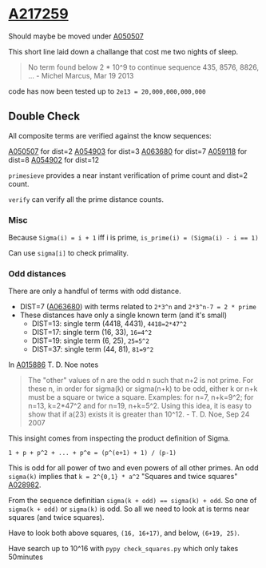 # [A217259](https://oeis.org/A217259)

Should maybe be moved under [A050507](https://oeis.org/A050507)

This short line laid down a challange that cost me two nights of sleep.

> No term found below 2 \* 10^9 to continue sequence 435, 8576, 8826, ... - Michel Marcus, Mar 19 2013

code has now been tested up to `2e13 = 20,000,000,000,000`

## Double Check

All composite terms are verified against the know sequences:

[A050507](https://oeis.org/A050507) for dist=2
[A054903](https://oeis.org/A054903) for dist=3
[A063680](https://oeis.org/A063680) for dist=7
[A059118](https://oeis.org/A059118) for dist=8
[A054902](https://oeis.org/A054902) for dist=12

`primesieve` provides a near instant verification of prime count and dist=2 count.

`verify` can verify all the prime distance counts.


### Misc

Because `Sigma(i) = i + 1` iff i is prime, `is_prime(i) = (Sigma(i) - i == 1)`

Can use `sigma[i]` to check primality.

### Odd distances

There are only a handful of terms with odd distance.

* DIST=7 ([A063680](https://oeis.org/A063680)) with terms related to `2*3^n` and `2*3^n-7 = 2 * prime`
* These distances have only a single known term (and it's small)
  * DIST=13: single term (4418, 4431),  `4418=2*47^2`
  * DIST=17: single term (16, 33), `16=4^2`
  * DIST=19: single term (6, 25), `25=5^2`
  * DIST=37: single term (44, 81), `81=9^2`

In [A015886](https://oeis.org/A015886) T. D. Noe notes

> The "other" values of n are the odd n such that n+2 is not prime. For these n, in order for sigma(k) or sigma(n+k) to be odd, either k or n+k must be a square or twice a square. Examples: for n=7, n+k=9^2; for n=13, k=2\*47^2 and for n=19, n+k=5^2. Using this idea, it is easy to show that if a(23) exists it is greater than 10^12. - T. D. Noe, Sep 24 2007

This insight comes from inspecting the product definition of Sigma.

`1 + p + p^2 + ... + p^e = (p^(e+1) + 1) / (p-1)`

This is odd for all power of two and even powers of all other primes.
An odd `sigma(k)` implies that `k = 2^{0,1} * a^2` "Squares and twice squares" [A028982](https://oeis.org/A028982).

From the sequence definitian `sigma(k + odd) == sigma(k) + odd`. So one of `sigma(k + odd)` or `sigma(k)` is odd.
So all we need to look at is terms near squares (and twice squares).

Have to look both above squares, `(16, 16+17)`, and below, `(6+19, 25)`.

Have search up to 10^16 with `pypy check_squares.py` which only takes 50minutes
